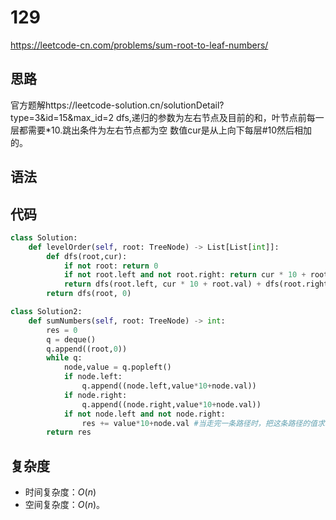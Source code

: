 # 129
https://leetcode-cn.com/problems/sum-root-to-leaf-numbers/
## 思路
官方题解https://leetcode-solution.cn/solutionDetail?type=3&id=15&max_id=2
dfs,递归的参数为左右节点及目前的和，叶节点前每一层都需要*10.跳出条件为左右节点都为空
数值cur是从上向下每层#10然后相加的。
## 语法

## 代码
```python
class Solution:
    def levelOrder(self, root: TreeNode) -> List[List[int]]:
        def dfs(root,cur):
            if not root: return 0
            if not root.left and not root.right: return cur * 10 + root.val #此时已经计算出来每条路径上的值
            return dfs(root.left, cur * 10 + root.val) + dfs(root.right, cur * 10 + root.val)#把每条路径上的值相加
        return dfs(root, 0)

class Solution2:
    def sumNumbers(self, root: TreeNode) -> int:
        res = 0
        q = deque()
        q.append((root,0))
        while q:
            node,value = q.popleft()
            if node.left:
                q.append((node.left,value*10+node.val))
            if node.right:
                q.append((node.right,value*10+node.val))
            if not node.left and not node.right:
                res += value*10+node.val #当走完一条路径时，把这条路径的值求和
        return res
```

## 复杂度

- 时间复杂度：$O(n)$
- 空间复杂度：$O(n)$。